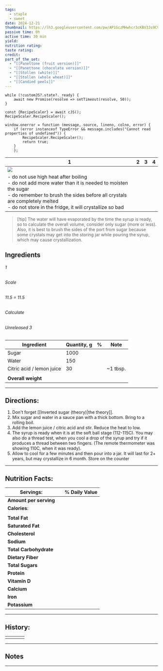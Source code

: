 ```yaml
---
tags:
  - staple
  - sweet
date: 2024-12-21
thumbnail: https://lh3.googleusercontent.com/pw/AP1GczMHwhcr3cKBV3Js9C9Bvn0HyC3SpRilX0-lkqAOPSxH4DxcbfuqGuYHrp51D3NRQlvsIq_AEQHfUohI0MGWCLaqVo34CXHU8dIBwx_IMEhqSGfrJ7Qule_qQf_sRnWsi2Op3iU5-23BDbjAhJmGW07q=w571-h858-s-no-gm?authuser=0
passive time: 0h
active time: 30 min
yield: 
nutrition rating: 
taste rating: 
credit: 
part_of_the_set:
  - "[[Panettone (fruit version)]]"
  - "[[Panettone (chocolate version)]]"
  - "[[Stollen (white)]]"
  - "[[Stollen (whole wheat)]]"
  - "[[Candied peels]]"
---
```

```dataviewjs
while (!customJS?.state?._ready) { 
	await new Promise(resolve => setTimeout(resolve, 50)); 
} 

const {RecipeScaler} = await cJS();
RecipeScaler.RecipeScaler();

window.onerror = function (message, source, lineno, colno, error) {
	if (error instanceof TypeError && message.includes("Cannot read properties of undefined")) {
		RecipeScaler.RecipeScaler();
		return true;
	}
    };
```

| 1                                                                                                                                                                                                                                                | 2   | 3   | 4   |
| ------------------------------------------------------------------------------------------------------------------------------------------------------------------------------------------------------------------------------------------------ | --- | --- | --- |
| ![](https://lh3.googleusercontent.com/pw/AP1GczMHwhcr3cKBV3Js9C9Bvn0HyC3SpRilX0-lkqAOPSxH4DxcbfuqGuYHrp51D3NRQlvsIq_AEQHfUohI0MGWCLaqVo34CXHU8dIBwx_IMEhqSGfrJ7Qule_qQf_sRnWsi2Op3iU5-23BDbjAhJmGW07q=w571-h858-s-no-gm?authuser=0)              |     |     |     |
| - do not use high heat after boiling<br>- do not add more water than it is needed to moisten the sugar<br>- do remember to brush the sides before all crystals are completely melted<br>- do not store in the fridge, it will crystallize so bad |     |     |     |

> [!tip] The water will have evaporated by the time the syrup is ready, so to calculate the overall volume, consider only sugar (more or less). Also, it is best to brush the sides of the port from sugar because some crystals may get into the storing jar while pouring the syrup, which may cause crystallization.
## Ingredients

###### 1
###### Scale
###### 11.5 = 11.5
###### Calculate
###### Unreleased 3

| Ingredient                | Quantity, g | %   | Note     |
| ------------------------- | ----------- | --- | -------- |
| Sugar                     | 1000        |     |          |
| Water                     | 150         |     |          |
| Citric acid / lemon juice | 30          |     | ~1 tbsp. |
|                           |             |     |          |
| **Overall weight**        |             |     |          |




---
## Directions:

1. Don't forget [[Inverted sugar (theory)|the theory]].
2. Mix sugar and water in a sauce pan with a thick bottom. Bring to a rolling boil.
3. Add the lemon juice / citric acid and stir. Reduce the heat to low.
4. The syrup is ready when it is at the soft ball stage (112-115C). You may also do a thread test, when you cool a drop of the syrup and try if it produces a thread between two fingers. (The remote thermometer was showing 110C, when it was ready).
5. Allow to cool for a few minutes and then pour into a jar. It will last for 2+ years, but may crystallize in 6 month. Store on the counter


---
## Nutrition Facts:

| **Servings:**          |       | % Daily Value |
| ---------------------- | ----- | ------------- |
| **Amount per serving** |       |               |
| **Calories**:          |       |               |
|                        |       |               |
| **Total Fat**          |       |               |
| **Saturated Fat**      |       |               |
| **Cholesterol**        |       |               |
| **Sodium**             |       |               |
| **Total Carbohydrate** |       |               |
| **Dietary Fiber**      |       |               |
| **Total Sugars**       |       |               |
| **Protein**            |       |               |
| **Vitamin D**          |       |               |
| **Calcium**            |       |               |
| **Iron**               |       |               |
| **Potassium**          |       |               |

---
## History:

|     |                   |                   |                   |
| --- | ----------------- | ----------------- | ----------------- |
|     |                   |                   |                   |


---
## Notes


>

---




